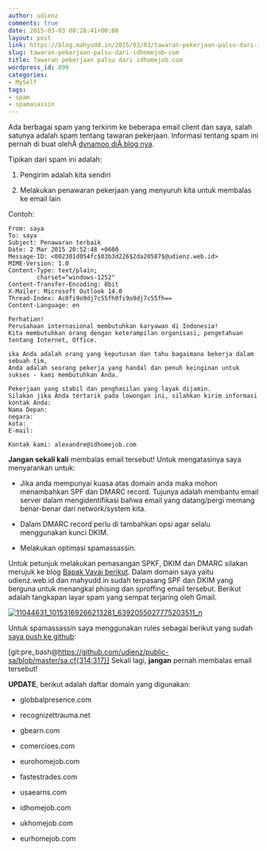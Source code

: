 ```yaml
---
author: udienz
comments: true
date: 2015-03-03 08:28:41+00:00
layout: post
link: https://blog.mahyudd.in/2015/03/03/tawaran-pekerjaan-palsu-dari-idhomejob-com.html
slug: tawaran-pekerjaan-palsu-dari-idhomejob-com
title: Tawaran pekerjaan palsu dari idhomejob.com
wordpress_id: 899
categories:
- MySelf
tags:
- spam
- spamasassin
---
```


Ada berbagai spam yang terkirim ke beberapa email client dan saya, salah satunya adalah spam tentang tawaran pekerjaan. Informasi tentang spam ini pernah di buat olehÂ [dynamoo diÂ blog nya](http://blog.dynamoo.com/2015/03/fake-job-offer-ukhomejobcom-and-many.html).

Tipikan dari spam ini adalah:




    
  1. Pengirim adalah kita sendiri

    
  2. Melakukan penawaran pekerjaan yang menyuruh kita untuk membalas ke email lain



Contoh:


    
    From: saya
    To: saya
    Subject: Penawaran terbaik
    Date: 2 Mar 2015 20:52:48 +0600
    Message-ID: <002301d054fc$03b3d226$2da20587$@udienz.web.id>
    MIME-Version: 1.0
    Content-Type: text/plain;
            charset="windows-1252"
    Content-Transfer-Encoding: 8bit
    X-Mailer: Microsoft Outlook 14.0
    Thread-Index: Ac0fi9o9dj7c55fh0fi9o9dj7c55fh==
    Content-Language: en
    
    Perhatian!
    Perusahaan internasional membutuhkan karyawan di Indonesia!
    Kita membutuhkan orang dengan keterampilan organisasi, pengetahuan tentang Internet, Office.
    
    ika Anda adalah orang yang keputusan dan tahu bagaimana bekerja dalam sebuah tim,
    Anda adalah seorang pekerja yang handal dan penuh keinginan untuk sukses - kami membutuhkan Anda.
    
    Pekerjaan yang stabil dan penghasilan yang layak dijamin.
    Silakan jika Anda tertarik pada lowongan ini, silahkan kirim informasi kontak Anda:
    Nama Depan:
    negara:
    kota:
    E-mail:
    
    Kontak kami: alexandre@idhomejob.com
    





**Jangan sekali kali** membalas email tersebut! Untuk mengatasinya saya menyarankan untuk:




    
  * Jika anda mempunyai kuasa atas domain anda maka mohon menambahkan SPF dan DMARC record. Tujunya adalah membantu email server dalam mengidentifikasi bahwa email yang datang/pergi memang benar-benar dari network/system kita.

    
  * Dalam DMARC record perlu di tambahkan opsi agar selalu menggunakan kunci DKIM.

    
  * Melakukan optimasi spamassassin.



Untuk petunjuk melakukan pemasangan SPKF, DKIM dan DMARC silakan merujuk ke blog [Bapak Vavai berikut](http://vavai.com/2010/12/21/menangkal-spoofing-phising-spam-menggunakan-spf-sender-policy-framework/). Dalam domain saya yaitu udienz.web.id dan mahyudd.in sudah terpasang SPF dan DKIM yang berguna untuk menangkal phising dan sproffing email tersebut. Berikut adalah tangkapan layar spam yang sempat terjaring oleh Gmail.

[![11044631_10153169266213281_6392055027775203511_n](https://blog.mahyudd.in/wp-content/uploads/2015/03/11044631_10153169266213281_6392055027775203511_n-300x203.png)](https://blog.mahyudd.in/wp-content/uploads/2015/03/11044631_10153169266213281_6392055027775203511_n.png)

Untuk spamassassin saya menggunakan rules sebagai berikut yang sudah [saya push ke github](https://github.com/udienz/public-sa/commit/59d18a19c34b0716dd6a253917ce14b4c0aed46c):

[git:pre_bash@https://github.com/udienz/public-sa/blob/master/sa.cf{314:317}]
Sekali lagi, **jangan** pernah membalas email tersebut!

**UPDATE**, berikut adalah daftar domain yang digunakan:




    
  * globbalpresence.com

    
  * recognizettrauma.net

    
  * gbearn.com

    
  * comercioes.com

    
  * eurohomejob.com

    
  * fastestrades.com

    
  * usaearns.com

    
  * idhomejob.com

    
  * ukhomejob.com

    
  * eurhomejob.com


